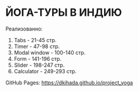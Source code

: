 # ЙОГА-ТУРЫ В ИНДИЮ

Реализованно:

  1. Tabs - 21-45 стр.
  2. Timer - 47-98 стр.
  3. Modal window - 100-140 стр.
  4. Form - 141-196 стр.
  5. Slider - 198-247 стр.
  6. Calculator - 249-293 стр.

GitHub Pages:
https://dkihada.github.io/project_yoga
